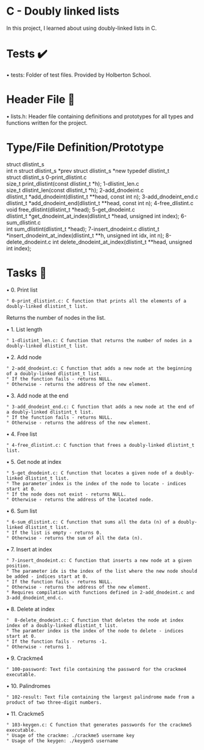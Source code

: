 # C - Doubly linked lists
In this project, I learned about using doubly-linked lists in C.

# Tests ✔️
• tests: Folder of test files. Provided by Holberton School.

# Header File 📁
• lists.h: Header file containing definitions and prototypes for all types and functions written for the project.

# Type/File	Definition/Prototype

struct dlistint_s	
                            int n
                            struct dlistint_s *prev
                            struct dlistint_s *new
typedef dlistint_t	        
                            struct dlistint_s
0-print_dlistint.c	        
                            size_t print_dlistint(const dlistint_t *h);
1-dlistint_len.c	
                            size_t dlistint_len(const dlistint_t *h);
2-add_dnodeint.c	
                            dlistint_t *add_dnodeint(dlistint_t **head, const int n);
3-add_dnodeint_end.c	
                            dlistint_t *add_dnodeint_end(dlistint_t **head, const int n);
4-free_dlistint.c	 
                            void free_dlistint(dlistint_t *head);
5-get_dnodeint.c	
                            dlistint_t *get_dnodeint_at_index(dlistint_t *head, unsigned int index);
6-sum_dlistint.c	
                            int sum_dlistint(dlistint_t *head);
7-insert_dnodeint.c	
                            dlistint_t *insert_dnodeint_at_index(dlistint_t **h, unsigned int idx, int n);
8-delete_dnodeint.c	
                            int delete_dnodeint_at_index(dlistint_t **head, unsigned int index);

# Tasks 📃

• 0. Print list

    ° 0-print_dlistint.c: C function that prints all the elements of a doubly-linked dlistint_t list.
Returns the number of nodes in the list.

• 1. List length

    ° 1-dlistint_len.c: C function that returns the number of nodes in a doubly-linked dlistint_t list.

• 2. Add node

    ° 2-add_dnodeint.c: C function that adds a new node at the beginning of a doubly-linked dlistint_t list.
    ° If the function fails - returns NULL.
    ° Otherwise - returns the address of the new element.

• 3. Add node at the end

    ° 3-add_dnodeint_end.c: C function that adds a new node at the end of a doubly-linked dlistint_t list.
    ° If the function fails - returns NULL.
    ° Otherwise - returns the address of the new element.

• 4. Free list

    ° 4-free_dlistint.c: C function that frees a doubly-linked dlistint_t list.

• 5. Get node at index

    ° 5-get_dnodeint.c: C function that locates a given node of a doubly-linked dlistint_t list.
    ° The parameter index is the index of the node to locate - indices start at 0.
    ° If the node does not exist - returns NULL.
    ° Otherwise - returns the address of the located node.

• 6. Sum list

    ° 6-sum_dlistint.c: C function that sums all the data (n) of a doubly-linked dlistint_t list.
    ° If the list is empty - returns 0.
    ° Otherwise - returns the sum of all the data (n).

• 7. Insert at index

    ° 7-insert_dnodeint.c: C function that inserts a new node at a given position.
    ° The parameter idx is the index of the list where the new node should be added - indices start at 0.
    ° If the function fails - returns NULL.
    ° Otherwise - returns the address of the new element.
    ° Requires compilation with functions defined in 2-add_dnodeint.c and 3-add_dnodeint_end.c.

• 8. Delete at index
    
    °  8-delete_dnodeint.c: C function that deletes the node at index index of a doubly-linked dlistint_t list.
    ° The paramter index is the index of the node to delete - indices start at 0.
    ° If the function fails - returns -1.
    ° Otherwise - returns 1.

• 9. Crackme4

    ° 100-password: Text file containing the password for the crackme4 executable.

• 10. Palindromes

    ° 102-result: Text file containing the largest palindrome made from a product of two three-digit numbers.

• 11. Crackme5

    ° 103-keygen.c: C function that generates passwords for the crackme5 executable.
    ° Usage of the crackme: ./crackme5 username key
    ° Usage of the keygen: ./keygen5 username
